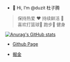 - 👋 Hi, I’m @duzit 杜子腾
> 保持热爱 ❤️ 持续鲜活 🌹   
> 喜欢打篮球🏀 跑步🏃 健身   


[![Anurag's GitHub stats](https://github-readme-stats.vercel.app/api?username=duzit)](https://github.com/anuraghazra/github-readme-stats)

- [Github Page](https://duzit.github.io/)

- [掘金](https://juejin.cn/user/2981531267631864)

<!---
duzit/duzit is a ✨ special ✨ repository because its `README.md` (this file) appears on your GitHub profile.
You can click the Preview link to take a look at your changes.
--->

